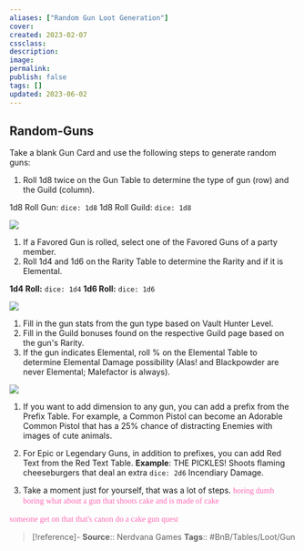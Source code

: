 ```yaml
---
aliases: ["Random Gun Loot Generation"]
cover: 
created: 2023-02-07
cssclass: 
description: 
image: 
permalink: 
publish: false
tags: []
updated: 2023-06-02
---
```


## Random-Guns

Take a blank Gun Card and use the following steps to generate random guns:
1. Roll 1d8 twice on the Gun Table to determine the type of gun (row) and the Guild (column).

1d8 Roll Gun: `dice: 1d8`
1d8 Roll Guild: `dice: 1d8`

![](Github/Bunkers%20and%20Badasses/Sourcebook/Resources/5%20Loot%20Generation/Random%20Guns/Gun%20Table.md#^BnBGunandGuild)

1. If a Favored Gun is rolled, select one of the Favored Guns of a party member.
2. Roll 1d4 and 1d6 on the Rarity Table to determine the Rarity and if it is Elemental.

**1d4 Roll:** `dice: 1d4`
**1d6 Roll:** `dice: 1d6`

![](Bunkers%20and%20Badasses/Resources/5%20Loot%20Generation/Random%20Guns/_attachments/BnB-Rarity-Table.md#^BnBRarity)

1. Fill in the gun stats from the gun type based on Vault Hunter Level.
2. Fill in the Guild bonuses found on the respective Guild page based on the gun's Rarity.
3.  If the gun indicates Elemental, roll % on the Elemental Table to determine Elemental Damage possibility (Alas! and Blackpowder are never Elemental; Malefactor is always).

![](Bunkers%20and%20Badasses/Resources/5%20Loot%20Generation/Random%20Guns/Elemental-Table.md#^BnBElemental)

1.  If you want to add dimension to any gun, you can add a prefix from the Prefix Table. For example, a Common Pistol can become an Adorable Common Pistol that has a 25% chance of distracting Enemies with images of cute animals.

2.  For Epic or Legendary Guns, in addition to prefixes, you can add Red Text from the Red Text Table. **Example**: THE PICKLES! Shoots flaming cheeseburgers that deal an extra `dice: 2d6` Incendiary Damage.
3. Take a moment just for yourself, that was a lot of steps.
<span style="color: hotpink;font-family: Gill Sans;style">boring dumb boring</span>
<span style="color: hotpink;font-family: Gill Sans;style">what about a gun that shoots cake and is made of cake</span>

<span style="color: hotpink;font-family: Gill Sans;style">someone get on that</span>
<span style="color: hotpink;font-family: Gill Sans;style">that's canon</span>
<span style="color: hotpink;font-family: Gill Sans;style">do a cake gun quest</span>

> [!reference]-
> **Source**:: Nerdvana Games
> **Tags**:: #BnB/Tables/Loot/Gun